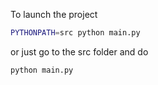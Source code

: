 To launch the project

```bash
PYTHONPATH=src python main.py
```

or just go to the src folder and do

```bash
python main.py
```